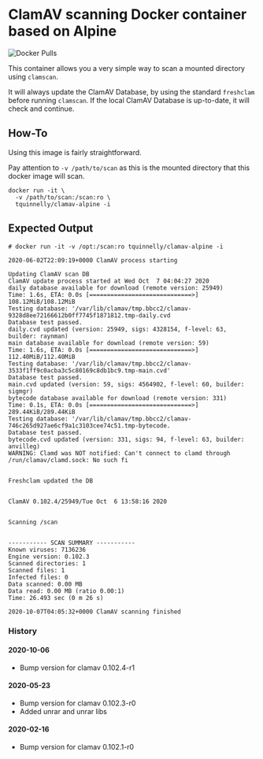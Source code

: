 # ClamAV scanning Docker container based on Alpine

![Docker Pulls](https://img.shields.io/docker/pulls/tquinnelly/clamav-alpine.svg?style=for-the-badge)

This container allows you a very simple way to scan a mounted directory using `clamscan`.

It will always update the ClamAV Database, by using the standard `freshclam` before running `clamscan`.
If the local ClamAV Database is up-to-date, it will check and continue.

## How-To
Using this image is fairly straightforward.

Pay attention to `-v /path/to/scan` as this is the mounted directory that this docker image will scan.

```
docker run -it \
  -v /path/to/scan:/scan:ro \
  tquinnelly/clamav-alpine -i
```

## Expected Output

```
# docker run -it -v /opt:/scan:ro tquinnelly/clamav-alpine -i

2020-06-02T22:09:19+0000 ClamAV process starting

Updating ClamAV scan DB
ClamAV update process started at Wed Oct  7 04:04:27 2020
daily database available for download (remote version: 25949)
Time: 1.6s, ETA: 0.0s [=============================>] 108.12MiB/108.12MiB
Testing database: '/var/lib/clamav/tmp.bbcc2/clamav-9328d8ee72166612b0ff7745f1871812.tmp-daily.cvd
Database test passed.
daily.cvd updated (version: 25949, sigs: 4328154, f-level: 63, builder: raynman)
main database available for download (remote version: 59)
Time: 1.6s, ETA: 0.0s [=============================>] 112.40MiB/112.40MiB
Testing database: '/var/lib/clamav/tmp.bbcc2/clamav-3533f1ff9c0acba3c5c80169c8db1bc9.tmp-main.cvd'
Database test passed.
main.cvd updated (version: 59, sigs: 4564902, f-level: 60, builder: sigmgr)
bytecode database available for download (remote version: 331)
Time: 0.1s, ETA: 0.0s [=============================>] 289.44KiB/289.44KiB
Testing database: '/var/lib/clamav/tmp.bbcc2/clamav-746c265d927ae6cf9a1c3103cee74c51.tmp-bytecode.
Database test passed.
bytecode.cvd updated (version: 331, sigs: 94, f-level: 63, builder: anvilleg)
WARNING: Clamd was NOT notified: Can't connect to clamd through /run/clamav/clamd.sock: No such fi


Freshclam updated the DB


ClamAV 0.102.4/25949/Tue Oct  6 13:58:16 2020


Scanning /scan


----------- SCAN SUMMARY -----------
Known viruses: 7136236
Engine version: 0.102.3
Scanned directories: 1
Scanned files: 1
Infected files: 0
Data scanned: 0.00 MB
Data read: 0.00 MB (ratio 0.00:1)
Time: 26.493 sec (0 m 26 s)

2020-10-07T04:05:32+0000 ClamAV scanning finished
```

### History

#### 2020-10-06

* Bump version for clamav 0.102.4-r1

#### 2020-05-23

* Bump version for clamav 0.102.3-r0
* Added unrar and unrar libs

#### 2020-02-16

* Bump version for clamav 0.102.1-r0
